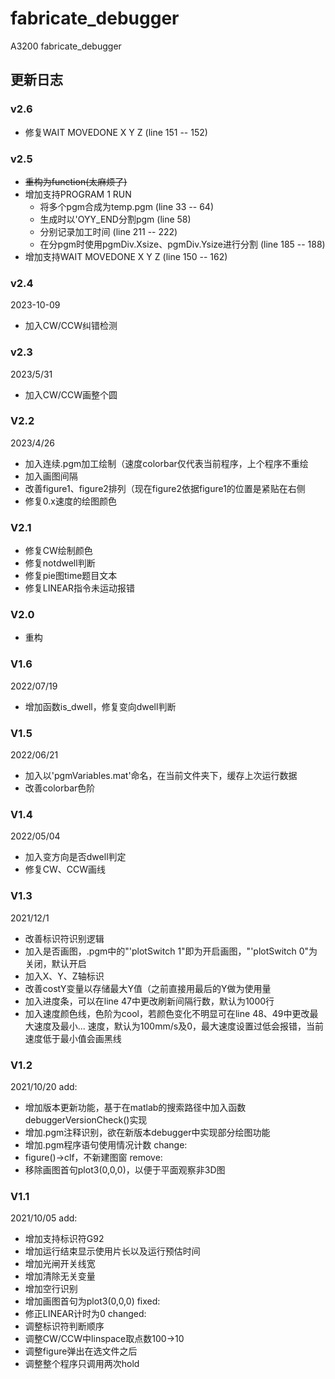 # fabricate_debugger
A3200 fabricate_debugger

## 更新日志
### v2.6
+ 修复WAIT MOVEDONE X Y Z (line 151 -- 152)
### v2.5
+ ~~重构为function(太麻烦了)~~
+ 增加支持PROGRAM 1 RUN
  + 将多个pgm合成为temp.pgm (line 33 -- 64)
  + 生成时以'OYY_END分割pgm (line 58)
  + 分别记录加工时间 (line 211 -- 222)
  + 在分pgm时使用pgmDiv.Xsize、pgmDiv.Ysize进行分割 (line 185 -- 188)
+ 增加支持WAIT MOVEDONE X Y Z (line 150 -- 162)
### v2.4
2023-10-09
+ 加入CW/CCW纠错检测
### v2.3
2023/5/31
+ 加入CW/CCW画整个圆
### V2.2
2023/4/26
+ 加入连续.pgm加工绘制（速度colorbar仅代表当前程序，上个程序不重绘
+ 加入画图间隔
+ 改善figure1、figure2排列（现在figure2依据figure1的位置是紧贴在右侧
+ 修复0.x速度的绘图颜色
### V2.1
+ 修复CW绘制颜色
+ 修复notdwell判断
+ 修复pie图time题目文本
+ 修复LINEAR指令未运动报错
### V2.0
+ 重构
### V1.6
2022/07/19
+ 增加函数is_dwell，修复变向dwell判断
### V1.5
2022/06/21
+ 加入以'pgmVariables.mat'命名，在当前文件夹下，缓存上次运行数据
+ 改善colorbar色阶
### V1.4
2022/05/04
+ 加入变方向是否dwell判定
+ 修复CW、CCW画线
### V1.3
2021/12/1
+ 改善标识符识别逻辑
+ 加入是否画图，.pgm中的"'plotSwitch 1"即为开启画图，"'plotSwitch 0"为关闭，默认开启
+ 加入X、Y、Z轴标识
+ 改善costY变量以存储最大Y值（之前直接用最后的Y做为使用量
+ 加入进度条，可以在line 47中更改刷新间隔行数，默认为1000行
+ 加入速度颜色线，色阶为cool，若颜色变化不明显可在line 48、49中更改最大速度及最小...
速度，默认为100mm/s及0，最大速度设置过低会报错，当前速度低于最小值会画黑线
### V1.2
2021/10/20
add:
+ 增加版本更新功能，基于在matlab的搜索路径中加入函数debuggerVersionCheck()实现
+ 增加.pgm注释识别，欲在新版本debugger中实现部分绘图功能
+ 增加.pgm程序语句使用情况计数
change:
+ figure()->clf，不新建图窗
remove:
+ 移除画图首句plot3(0,0,0)，以便于平面观察非3D图
### V1.1
2021/10/05
add:
+ 增加支持标识符G92
+ 增加运行结束显示使用片长以及运行预估时间
+ 增加光闸开关线宽
+ 增加清除无关变量
+ 增加空行识别
+ 增加画图首句为plot3(0,0,0)
fixed:
+ 修正LINEAR计时为0
changed:
+ 调整标识符判断顺序
+ 调整CW/CCW中linspace取点数100->10
+ 调整figure弹出在选文件之后
+ 调整整个程序只调用两次hold